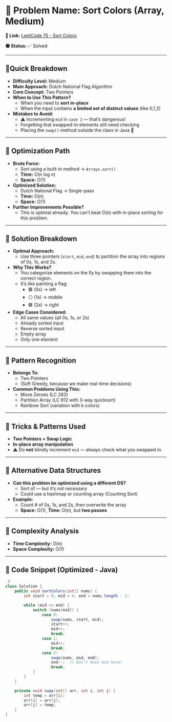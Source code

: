 # 🔹 Problem Name: Sort Colors (Array, Medium)

**🔗 Link:** [LeetCode 75 - Sort Colors](https://leetcode.com/problems/sort-colors/description/?envType=daily-question&envId=2025-05-17)

**🟢 Status:** ✅ Solved

---

## 🔹Quick Breakdown

* **Difficulty Level:** Medium
* **Main Approach:** Dutch National Flag Algorithm
* **Core Concept:** Two Pointers
* **When to Use This Pattern?**
  * When you need to **sort in-place**
  * When the input contains **a limited set of distinct values** (like 0,1,2)
* **Mistakes to Avoid:**
  * ⚠️ Incrementing `mid` in `case 2` — that’s dangerous!
  * Forgetting that swapped-in elements still need checking
  * Placing the `swap()` method outside the class in Java 😬

---

## 🔹 Optimization Path

* **Brute Force:**
  * Sort using a built-in method → `Arrays.sort()`
  * **Time:** O(n log n)
  * **Space:** O(1)
* **Optimized Solution:**
  * Dutch National Flag → Single-pass
  * **Time:** O(n)
  * **Space:** O(1)
* **Further Improvements Possible?**
  * This is optimal already. You can’t beat O(n) with in-place sorting for this problem.

---

## 🔹 Solution Breakdown

* **Optimal Approach:**
  * Use three pointers (`start`, `mid`, `end`) to partition the array into regions of 0s, 1s, and 2s.
* **Why This Works?**
  * You categorize elements on the fly by swapping them into the correct region.
  * It’s like painting a flag:
    * 🟥 (0s) → left
    * ⚪ (1s) → middle
    * 🟦 (2s) → right
* **Edge Cases Considered:**
  * All same values (all 0s, 1s, or 2s)
  * Already sorted input
  * Reverse sorted input
  * Empty array
  * Only one element

---

## 🔹 Pattern Recognition

* **Belongs To:**
  * Two Pointers
  * (Soft Greedy, because we make real-time decisions)
* **Common Problems Using This:**
  * Move Zeroes (LC 283)
  * Partition Array (LC 912 with 3-way quicksort)
  * Rainbow Sort (variation with k colors)

---

## 🔹 Tricks & Patterns Used

* **Two Pointers + Swap Logic**
* **In-place array manipulation**
* ⚠️ Do **not** blindly increment `mid` — always check what you swapped in.

---

## 🔹 Alternative Data Structures

* **Can this problem be optimized using a different DS?**
  * Sort of — but it’s not necessary
  * Could use a hashmap or counting array (Counting Sort)
* **Example:**
  * Count # of 0s, 1s, and 2s, then overwrite the array
  * **Space:** O(1), **Time:** O(n), but **two passes**

---

## 🔹 Complexity Analysis

* **Time Complexity:** O(n)
* **Space Complexity:** O(1)

---

## 🔹 Code Snippet (Optimized - Java)

```java
 0
class Solution {
    public void sortColors(int[] nums) {
        int start = 0, mid = 0, end = nums.length - 1;

        while (mid <= end) {
            switch (nums[mid]) {
                case 0:
                    swap(nums, start, mid);
                    start++;
                    mid++;
                    break;
                case 1:
                    mid++;
                    break;
                case 2:
                    swap(nums, mid, end);
                    end--;  // Don't move mid here!
                    break;
            }
        }
    }

    private void swap(int[] arr, int i, int j) {
        int temp = arr[i];
        arr[i] = arr[j];
        arr[j] = temp;
    }
}

```
